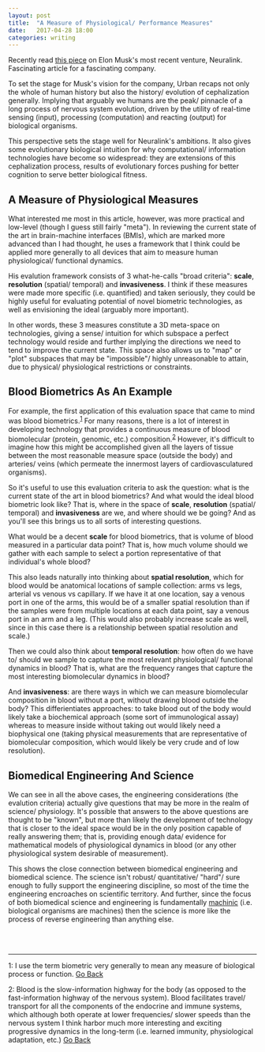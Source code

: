 ```yaml
---
layout: post
title:  "A Measure of Physiological/ Performance Measures"
date:   2017-04-28 18:00 
categories: writing
---
```


Recently read [this piece](http://waitbutwhy.com/2017/04/neuralink.html) on Elon Musk's 
most recent venture, Neuralink. Fascinating article for a fascinating company. 

To set the stage for Musk's vision for the company, Urban recaps not only the whole of human
history but also the history/ evolution of cephalization generally. Implying that arguably we
humans are the peak/ pinnacle of a long process of nervous system evolution, driven by the 
utility of real-time sensing (input), processing (computation) and reacting (output) for
biological organisms. 

This perspective sets the stage well for Neuralink's ambitions. It also gives some evolutionary
biological intuition for why computational/ information technologies have become so widespread: 
they are extensions of this cephalization process, results of evolutionary forces pushing for 
better cognition to serve better biological fitness. 

## A Measure of Physiological Measures

What interested me most in this article, however, was more practical and low-level (though I guess
still fairly "meta"). In reviewing the current state of the art in brain-machine interfaces (BMIs),
which are marked more advanced than I had thought, he uses a framework that I think could be 
applied more generally to all devices that aim to measure human physiological/ functional dynamics.   

His evalution framework consists of 3 what-he-calls "broad criteria": **scale**, **resolution** 
(spatial/ temporal) and **invasiveness**. I think if these measures were made more specific (i.e. 
quantified) and taken seriously, they could be highly useful for evaluating potential of novel 
biometric technologies, as well as envisioning the ideal (arguably more important). 

In other words, these 3 measures constitute a 3D meta-space on technologies, giving a sense/ intuition 
for which subspace a perfect technology would reside and further implying the directions we need 
to tend to improve the current state. This space also allows us to "map" or "plot" subspaces that
may be "impossible"/ highly unreasonable to attain, due to physical/ physiological restrictions or
constraints. 

## Blood Biometrics As An Example

For example, the first application of this evaluation space that came to mind was blood 
biometrics.<sup id="a1">[1](#f1)</sup> For many reasons, there is a lot of interest in developing 
technology that provides a continuous measure of blood biomolecular (protein, genomic, etc.) 
composition.<sup id="a2">[2](#f2)</sup> However, it's difficult to imagine how this might be accomplished 
given all the layers of tissue between the most reasonable measure space (outside the body) and arteries/ 
veins (which permeate the innermost layers of cardiovasculatured organisms). 

So it's useful to use this evaluation criteria to ask the question: what is the current state of the
art in blood biometrics? And what would the ideal blood biometric look like? That is, where in the space 
of **scale**, **resolution** (spatial/ temporal) and **invasiveness** are we, and where should we be
going? And as you'll see this brings us to all sorts of interesting questions. 

What would be a decent **scale** for blood biometrics, that is volume of blood measured in a particular
data point? That is, how much volume should we gather with each sample to select a portion representative
of that individual's whole blood?  

This also leads naturally into thinking about **spatial resolution**, which for blood would be anatomical
locations of sample collection: arms vs legs, arterial vs venous vs capillary. If we have it at one location, 
say a venous port in one of the arms, this would be of a smaller spatial resolution than if the samples were
from multiple locations at each data point, say a venous port in an arm and a leg. (This would also probably
increase scale as well, since in this case there is a relationship between spatial resolution and scale.)

Then we could also think about **temporal resolution**: how often do we have to/ should we sample to capture 
the most relevant physiological/ functional dynamics in blood? That is, what are the frequency ranges that
capture the most interesting biomolecular dynamics in blood? 

And **invasiveness**: are there ways in which we can measure biomolecular composition in blood without a port, 
without drawing blood outside the body? This differientiates approaches: to take blood out of the body would
likely take a biochemical approach (some sort of immunological assay) whereas to measure inside without 
taking out would likely need a biophysical one (taking physical measurements that are representative
of biomolecular composition, which would likely be very crude and of low resolution).

## Biomedical Engineering And Science

We can see in all the above cases, the engineering considerations (the evalution criteria) actually give questions
that may be more in the realm of science/ physiology. It's possible that answers to the above questions are thought
to be "known", but more than likely the development of technology that is closer to the ideal space would be in the 
only position capable of really answering them; that is, providing enough data/ evidence for mathematical models of 
physiological dynamics in blood (or any other physiological system desirable of measurement). 

This shows the close connection between biomedical engineering and biomedical science. The science isn't
robust/ quantitative/ "hard"/ sure enough to fully support the engineering discipline, so most of the time
the engineering encroaches on scientific territory. And further, since the focus of both biomedical science
and engineering is fundamentally [machinic](/writing/2016/06/03/the_machines_before_the_machines.html) 
(i.e. biological organisms are machines) then the science is more like the process of reverse engineering than anything else. 

<br>
<br>

_____   

<a name="f1">1</a>: I use the term biometric very generally to mean any measure of biological process
or function. [Go Back](#a1)

<a name="f2">2</a>: Blood is the slow-information highway for the body (as opposed to the fast-information
highway of the nervous system). Blood facilitates travel/ transport for all the components of the endocrine and 
immune systems, which although both operate at lower frequencies/ slower speeds than the nervous system I think
harbor much more interesting and exciting progressive dynamics in the long-term (i.e. learned immunity, 
physiological adaptation, etc.) [Go Back](#a2)